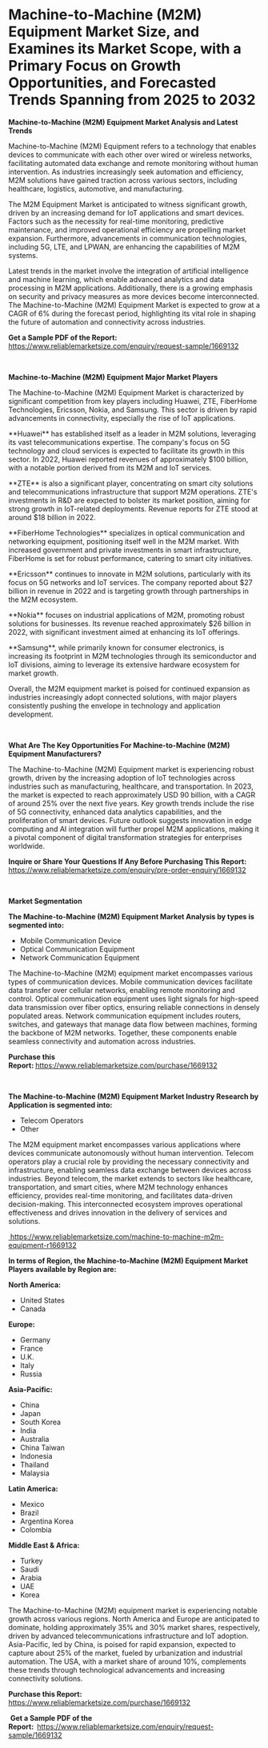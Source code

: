 <p><h1>Machine-to-Machine (M2M) Equipment Market Size, and Examines its Market Scope, with a Primary Focus on Growth Opportunities, and Forecasted Trends Spanning from 2025 to 2032</h1></p><p><strong>Machine-to-Machine (M2M) Equipment Market Analysis and Latest Trends</strong></p>
<p><p>Machine-to-Machine (M2M) Equipment refers to a technology that enables devices to communicate with each other over wired or wireless networks, facilitating automated data exchange and remote monitoring without human intervention. As industries increasingly seek automation and efficiency, M2M solutions have gained traction across various sectors, including healthcare, logistics, automotive, and manufacturing.</p><p>The M2M Equipment Market is anticipated to witness significant growth, driven by an increasing demand for IoT applications and smart devices. Factors such as the necessity for real-time monitoring, predictive maintenance, and improved operational efficiency are propelling market expansion. Furthermore, advancements in communication technologies, including 5G, LTE, and LPWAN, are enhancing the capabilities of M2M systems.</p><p>Latest trends in the market involve the integration of artificial intelligence and machine learning, which enable advanced analytics and data processing in M2M applications. Additionally, there is a growing emphasis on security and privacy measures as more devices become interconnected. The Machine-to-Machine (M2M) Equipment Market is expected to grow at a CAGR of 6% during the forecast period, highlighting its vital role in shaping the future of automation and connectivity across industries.</p></p>
<p><strong>Get a Sample PDF of the Report:&nbsp;</strong> <a href="https://www.reliablemarketsize.com/enquiry/request-sample/1669132?utm_campaign=3555&utm_medium=2&utm_source=Github&utm_content=ia&utm_term=12042025&utm_id=machine-to-machine-m2m-equipment">https://www.reliablemarketsize.com/enquiry/request-sample/1669132</a></p>
<p>&nbsp;</p>
<p><strong>Machine-to-Machine (M2M) Equipment Major Market Players</strong></p>
<p><p>The Machine-to-Machine (M2M) Equipment Market is characterized by significant competition from key players including Huawei, ZTE, FiberHome Technologies, Ericsson, Nokia, and Samsung. This sector is driven by rapid advancements in connectivity, especially the rise of IoT applications.</p><p>**Huawei** has established itself as a leader in M2M solutions, leveraging its vast telecommunications expertise. The company's focus on 5G technology and cloud services is expected to facilitate its growth in this sector. In 2022, Huawei reported revenues of approximately $100 billion, with a notable portion derived from its M2M and IoT services.</p><p>**ZTE** is also a significant player, concentrating on smart city solutions and telecommunications infrastructure that support M2M operations. ZTE's investments in R&D are expected to bolster its market position, aiming for strong growth in IoT-related deployments. Revenue reports for ZTE stood at around $18 billion in 2022.</p><p>**FiberHome Technologies** specializes in optical communication and networking equipment, positioning itself well in the M2M market. With increased government and private investments in smart infrastructure, FiberHome is set for robust performance, catering to smart city initiatives.</p><p>**Ericsson** continues to innovate in M2M solutions, particularly with its focus on 5G networks and IoT services. The company reported about $27 billion in revenue in 2022 and is targeting growth through partnerships in the M2M ecosystem.</p><p>**Nokia** focuses on industrial applications of M2M, promoting robust solutions for businesses. Its revenue reached approximately $26 billion in 2022, with significant investment aimed at enhancing its IoT offerings.</p><p>**Samsung**, while primarily known for consumer electronics, is increasing its footprint in M2M technologies through its semiconductor and IoT divisions, aiming to leverage its extensive hardware ecosystem for market growth.</p><p>Overall, the M2M equipment market is poised for continued expansion as industries increasingly adopt connected solutions, with major players consistently pushing the envelope in technology and application development.</p></p>
<p>&nbsp;</p>
<p><strong>What Are The Key Opportunities For Machine-to-Machine (M2M) Equipment Manufacturers?</strong></p>
<p><p>The Machine-to-Machine (M2M) Equipment market is experiencing robust growth, driven by the increasing adoption of IoT technologies across industries such as manufacturing, healthcare, and transportation. In 2023, the market is expected to reach approximately USD 90 billion, with a CAGR of around 25% over the next five years. Key growth trends include the rise of 5G connectivity, enhanced data analytics capabilities, and the proliferation of smart devices. Future outlook suggests innovation in edge computing and AI integration will further propel M2M applications, making it a pivotal component of digital transformation strategies for enterprises worldwide.</p></p>
<p><strong>Inquire or Share Your Questions If Any Before Purchasing This Report:</strong> <a href="https://www.reliablemarketsize.com/enquiry/pre-order-enquiry/1669132?utm_campaign=3555&utm_medium=2&utm_source=Github&utm_content=ia&utm_term=12042025&utm_id=machine-to-machine-m2m-equipment">https://www.reliablemarketsize.com/enquiry/pre-order-enquiry/1669132</a></p>
<p>&nbsp;</p>
<p><strong>Market Segmentation</strong></p>
<p><strong>The Machine-to-Machine (M2M) Equipment Market Analysis by types is segmented into:</strong></p>
<p><ul><li>Mobile Communication Device</li><li>Optical Communication Equipment</li><li>Network Communication Equipment</li></ul></p>
<p><p>The Machine-to-Machine (M2M) equipment market encompasses various types of communication devices. Mobile communication devices facilitate data transfer over cellular networks, enabling remote monitoring and control. Optical communication equipment uses light signals for high-speed data transmission over fiber optics, ensuring reliable connections in densely populated areas. Network communication equipment includes routers, switches, and gateways that manage data flow between machines, forming the backbone of M2M networks. Together, these components enable seamless connectivity and automation across industries.</p></p>
<p><strong>Purchase this Report:&nbsp;</strong><a href="https://www.reliablemarketsize.com/purchase/1669132?utm_campaign=3555&utm_medium=2&utm_source=Github&utm_content=ia&utm_term=12042025&utm_id=machine-to-machine-m2m-equipment">https://www.reliablemarketsize.com/purchase/1669132</a></p>
<p>&nbsp;</p>
<p><strong>The Machine-to-Machine (M2M) Equipment Market Industry Research by Application is segmented into:</strong></p>
<p><ul><li>Telecom Operators</li><li>Other</li></ul></p>
<p><p>The M2M equipment market encompasses various applications where devices communicate autonomously without human intervention. Telecom operators play a crucial role by providing the necessary connectivity and infrastructure, enabling seamless data exchange between devices across industries. Beyond telecom, the market extends to sectors like healthcare, transportation, and smart cities, where M2M technology enhances efficiency, provides real-time monitoring, and facilitates data-driven decision-making. This interconnected ecosystem improves operational effectiveness and drives innovation in the delivery of services and solutions.</p></p>
<p><a href="https://www.reliablemarketsize.com/machine-to-machine-m2m-equipment-r1669132?utm_campaign=3555&utm_medium=2&utm_source=Github&utm_content=ia&utm_term=12042025&utm_id=machine-to-machine-m2m-equipment">&nbsp;https://www.reliablemarketsize.com/machine-to-machine-m2m-equipment-r1669132</a></p>
<p><strong>In terms of Region, the Machine-to-Machine (M2M) Equipment Market Players available by Region are:</strong></p>
<p>
    <p> <strong> North America: </strong>
        <ul>
            <li>United States</li>
            <li>Canada</li>
        </ul>
        </p> 
    <p> <strong> Europe: </strong>
        <ul>
            <li>Germany</li>
            <li>France</li>
            <li>U.K.</li>
            <li>Italy</li>
            <li>Russia</li>
        </ul>
        </p> 
    <p> <strong> Asia-Pacific: </strong>
        <ul>
            <li>China</li>
            <li>Japan</li>
            <li>South Korea</li>
            <li>India</li>
            <li>Australia</li>
            <li>China Taiwan</li>
            <li>Indonesia</li>
            <li>Thailand</li>
            <li>Malaysia</li>
        </ul>
        </p> 
    <p> <strong> Latin America: </strong>
        <ul>
            <li>Mexico</li>
            <li>Brazil</li>
            <li>Argentina Korea</li>
            <li>Colombia</li>
        </ul>
        </p> 
    <p> <strong> Middle East & Africa: </strong>
        <ul>
            <li>Turkey</li>
            <li>Saudi</li>
            <li>Arabia</li>
            <li>UAE</li>
            <li>Korea</li>
        </ul>
    </p>
    </p>
<p><p>The Machine-to-Machine (M2M) equipment market is experiencing notable growth across various regions. North America and Europe are anticipated to dominate, holding approximately 35% and 30% market shares, respectively, driven by advanced telecommunications infrastructure and IoT adoption. Asia-Pacific, led by China, is poised for rapid expansion, expected to capture about 25% of the market, fueled by urbanization and industrial automation. The USA, with a market share of around 10%, complements these trends through technological advancements and increasing connectivity solutions.</p></p>
<p><strong>Purchase this Report: </strong><a href="https://www.reliablemarketsize.com/purchase/1669132?utm_campaign=3555&utm_medium=2&utm_source=Github&utm_content=ia&utm_term=12042025&utm_id=machine-to-machine-m2m-equipment">https://www.reliablemarketsize.com/purchase/1669132</a></p>
<p>&nbsp;<strong>Get a Sample PDF of the Report:&nbsp;&nbsp;</strong><a href="https://www.reliablemarketsize.com/enquiry/request-sample/1669132?utm_campaign=3555&utm_medium=2&utm_source=Github&utm_content=ia&utm_term=12042025&utm_id=machine-to-machine-m2m-equipment">https://www.reliablemarketsize.com/enquiry/request-sample/1669132</a></p>
<p><strong></strong></p>
<p><p></p><p></p><p></p></p>